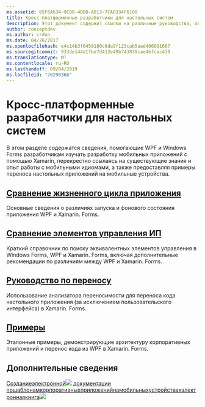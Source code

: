 ```yaml
---
ms.assetid: 65F6A634-9CB0-4BB8-A013-7CA0334F6100
title: Кросс-платформенные разработчики для настольных систем
description: Этот документ содержит ссылки на различные руководства, описывающие Xamarin. Forms для разработчиков WPF и Windows Forms. В связанном содержимом рассматриваются жизненный цикл приложения, элементы управления пользовательского интерфейса, руководство по переносу и примеры.
author: conceptdev
ms.author: crdun
ms.date: 04/26/2017
ms.openlocfilehash: e4c14b3f6458180c6da9f123cab5aad406091667
ms.sourcegitcommit: 933de144d1fbe7d412e49b743839cae4bfcac439
ms.translationtype: MT
ms.contentlocale: ru-RU
ms.lasthandoff: 09/04/2019
ms.locfileid: "70290366"
---
```

# <a name="cross-platform-for-desktop-developers"></a>Кросс-платформенные разработчики для настольных систем

В этом разделе содержатся сведения, помогающие WPF и Windows Forms разработчикам изучать разработку мобильных приложений с помощью Xamarin, перекрестно ссылаясь на существующие знания и опыт работы с мобильными идиомами, а также предоставляя примеры переноса настольных приложений на мобильные устройства.

## <a name="app-lifecycle-comparisonlifecyclemd"></a>[Сравнение жизненного цикла приложения](lifecycle.md)

Основные сведения о различиях запуска и фонового состояния приложения WPF и Xamarin. Forms.

## <a name="ui-controls-comparisoncontrolsindexmd"></a>[Сравнение элементов управления ИП](controls/index.md)

Краткий справочник по поиску эквивалентных элементов управления в Windows Forms, WPF и Xamarin. Forms, включая дополнительные рекомендации по различиям между WPF и Xamarin. Forms.

## <a name="porting-guidanceportingmd"></a>[Руководство по переносу](porting.md)

Использование анализатора переносимости для переноса кода настольного приложения (за исключением пользовательского интерфейса) в Xamarin. Forms.

## <a name="samplessamplesmd"></a>[Примеры](samples.md)

Эталонные примеры, демонстрирующие архитектуру корпоративных приложений и перенос кода из WPF в Xamarin. Forms.

## <a name="learn-more"></a>Дополнительные сведения

[ Созданиеэлектронной![](images/creating-sml.png)](~/xamarin-forms/creating-mobile-apps-xamarin-forms/index.md) [документации пошаблонамкорпоративныхприложенийнамобильныхустройствахэлектроннаякнига![](images/enterprise-sml.png)](~/xamarin-forms/enterprise-application-patterns/index.md)
